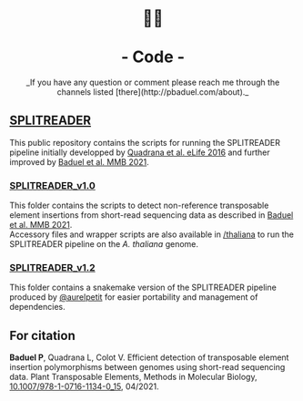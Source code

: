 <br>

<!-- <img src="/images/Logo-code.png" width="80"></p> -->
<h1 align="center"> 👩‍💻 <br><br> - Code - </h1>

<p align="center">
_If you have any question or comment please reach me through the channels listed [there](http://pbaduel.com/about)._
</p>


## [SPLITREADER](/SPLITREADER) 

This public repository contains the scripts for running the SPLITREADER pipeline initially developped by [Quadrana et al. eLife 2016](https://doi.org/10.7554/eLife.15716) and further improved by [Baduel et al. MMB 2021](https://doi.org/10.1007/978-1-0716-1134-0_15). 

### [SPLITREADER_v1.0](https://github.com/baduelp/public/tree/master/SPLITREADER/SPLITREADER_v1.0)

This folder contains the scripts to detect non-reference transposable element insertions from short-read sequencing data as described in [Baduel et al. MMB 2021](https://doi.org/10.1007/978-1-0716-1134-0_15). <br/>
Accessory files and wrapper scripts are also available in [/thaliana](https://github.com/baduelp/public/tree/master/SPLITREADER/SPLITREADER_v1.0/thaliana) to run the SPLITREADER pipeline on the _A. thaliana_ genome. <br/>

### [SPLITREADER_v1.2](https://github.com/baduelp/public/tree/master/SPLITREADER/SPLITREADER_v1.2)

This folder contains a snakemake version of the SPLITREADER pipeline produced by [@aurelpetit](https://github.com/aurelpetit) for easier portability and management of dependencies. 

## For citation

**Baduel P**, Quadrana L, Colot V. Efficient detection of transposable element insertion polymorphisms between genomes using short-read sequencing data. Plant Transposable Elements, Methods in Molecular Biology, [10.1007/978-1-0716-1134-0_15](https://doi.org/10.1007/978-1-0716-1134-0_15), 04/2021.




<!---
## SPLITREADER pipeline 
The scripts to detect non-reference transposable element insertions from short-read sequencing data, as described in Baduel et al. MMB [2021](https://doi.org/10.1007/978-1-0716-1134-0_15), are available on my public GitHub [repository](https://github.com/baduelp/public/tree/master/SPLITREADER). 
<br>
<br>
In addition, accessory files and wrapper scripts are supplied to run the SPLITREADER pipeline on the _A. thaliana_ genome. <br/> 

## MATLAB genomic toolbox
Custom MATLAB functions for genomics can be downloaded from [here](https://github.com/baduelp/public/tree/master/MATLAB). 

### Circular distribution across chromosomes (Circos-plots)

Upcoming soon

### Map of markers with color-coded values

<p align="center">
<img src="/images/Position of populations.png" >
</p>

`plot_POPmap_function.m`
  
  This Matlab function displays markers on a world Mercator-projection map with color-coded values to display quantitative or categorical information. 

  

### Principal Component Analysis (PCA) of Allele-Frequency population data

<p align="center">
<img src="/images/PC1 & 2 of fake PCA centered 23-Jun-2017.png" style="margin-right: 15px;" width="400">
</p>

`plot_AF_PCA.m` 
  
  This Matlab function performs a principal component analysis of allele-frequency population data from next-generation sequencing. It takes as input the N x M matrix containing for each of N sites the allele-frequency of derived alleles in each of the M individuals/populations.
 --->

        
